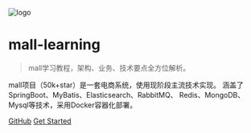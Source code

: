 ![logo](images/IMG_20230904_174056.jpg)

# mall-learning

> mall学习教程，架构、业务、技术要点全方位解析。

mall项目（50k+star）是一套电商系统，使用现阶段主流技术实现。
涵盖了SpringBoot、MyBatis、Elasticsearch、RabbitMQ、
Redis、MongoDB、Mysql等技术，采用Docker容器化部署。

[GitHub](https://github.com/macrozheng/mall-learning)
[Get Started](README.md)
